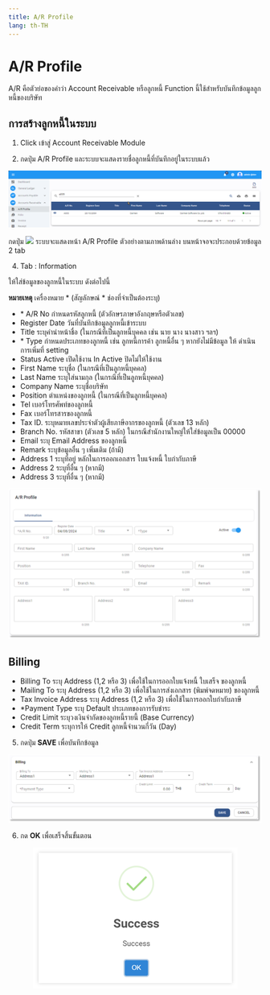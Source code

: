 ```yaml
---
title: A/R Profile
lang: th-TH
---
```


# A/R Profile

A/R คือตัวย่อของคำว่า Account Receivable หรือลูกหนี้
Function นี้ใช้สำหรับบันทึกข้อมูลลูกหนี้ของบริษัท

## การสร้างลูกหนี้ในระบบ

1. Click เข้าสู่ Account Receivable Module

2. กดปุ่ม A/R Profile และระบบจะแสดงรายชื่อลูกหนี้ที่บันทึกอยู่ในระบบแล้ว

![alt text](image-67.png)

กดปุ่ม <img src="../add_icon.png" style="display: inline-block;" /> ระบบจะแสดงหน้า A/R Profile ตัวอย่างตามภาพด้านล่าง บนหน้าจอจะประกอบด้วยข้อมูล 2 tab

4. Tab : Information

ให้ใส่ข้อมูลของลูกหนี้ในระบบ ดังต่อไปนี้

**หมายเหตุ** เครื่องหมาย <span class="asterisk">\*</span>
(สัญลักษณ์ \* ช่องที่จำเป็นต้องระบุ)

- <span class="asterisk">\*</span> A/R No กำหนดรหัสลูกหนี้ (ตัวอักษรภาษาอังกฤษหรือตัวเลข)
- Register Date วันที่บันทึกข้อมูลลูกหนี้เข้าระบบ
- Title ระบุคํานําหน้าชื่อ (ในกรณีที่เป็นลูกหนี้บุคคล เช่น นาย นาง นางสาว ฯลฯ)
- <span class="asterisk">\*</span> Type กำหนดประเภทของลูกหนี้ เช่น ลูกหนี้การค้า ลูกหนี้อื่น ๆ หากยังไม่มีข้อมูล ให้
  ดำเนินการเพิ่มที่ setting
- Status Active เปิดใช้งาน
  In Active ปิดไม่ให้ใช้งาน
- First Name ระบุชื่อ (ในกรณีที่เป็นลูกหนี้บุคคล)
- Last Name ระบุใส่นามกุล (ในกรณีที่เป็นลูกหนี้บุคคล)
- Company Name ระบุชื่อบริษัท
- Position ตำแหน่งของลูกหนี้ (ในกรณีที่เป็นลูกหนี้บุคคล)
- Tel เบอร์โทรศัพท์ของลูกหนี้
- Fax เบอร์โทรสารของลูกหนี้
- Tax ID. ระบุหมายเลขประจำตัวผู้เสียภาษีอากรของลูกหนี้ (ตัวเลข 13 หลัก)
- Branch No. รหัสสาขา (ตัวเลข 5 หลัก) ในกรณีสำนักงานใหญ่ให้ใส่ข้อมูลเป็น 00000
- Email ระบุ Email Address ของลูกหนี้
- Remark ระบุข้อมูลอื่น ๆ เพิ่มเติม (ถ้ามี)
- Address 1 ระบุที่อยู่ หลักในการออกเอกสาร ใบแจ้งหนี้ ใบกำกับภาษี
- Address 2 ระบุที่อื่น ๆ (หากมี)
- Address 3 ระบุที่อื่น ๆ (หากมี)

![alt text](image-68.png)

## Billing

- Billing To ระบุ Address (1,2 หรือ 3) เพื่อใช้ในการออกใบแจ้งหนี้ ใบเสร็จ ของลูกหนี้
- Mailing To ระบุ Address (1,2 หรือ 3) เพื่อใช้ในการส่งเอกสาร (พิมพ์จดหมาย) ของลูกหนี้
- Tax Invoice Address ระบุ Address (1,2 หรือ 3) เพื่อใช้ในการออกใบกำกับภาษี
- \*Payment Type ระบุ Default ประเภทของการรับชำระ
- Credit Limit ระบุวงเงินจำกัดของลูกหนี้รายนี้ (Base Currency)
- Credit Term ระบุการให้ Credit ลูกหนี้จำนวนกี่วัน (Day)

5. กดปุ่ม **<span class="btn">SAVE</span>** เพื่อบันทึกข้อมูล

![alt text](image-69.png)

6. กด **<span class="btn">OK</span>** เพื่อเสร็จสิ้นขั้นตอน

<p align="center">
    <img src="./image-6.png"  />
</p>
